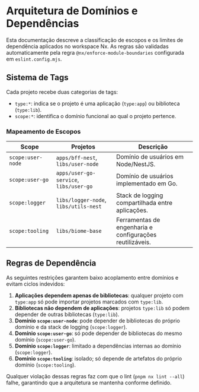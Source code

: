 # Arquitetura de Domínios e Dependências

Esta documentação descreve a classificação de escopos e os limites de dependência aplicados no workspace Nx. As regras são
validadas automaticamente pela regra `@nx/enforce-module-boundaries` configurada em `eslint.config.mjs`.

## Sistema de Tags

Cada projeto recebe duas categorias de tags:

- `type:*`: indica se o projeto é uma aplicação (`type:app`) ou biblioteca (`type:lib`).
- `scope:*`: identifica o domínio funcional ao qual o projeto pertence.

### Mapeamento de Escopos

| Scope            | Projetos                                                                 | Descrição                                                                 |
| ---------------- | ------------------------------------------------------------------------ | ------------------------------------------------------------------------- |
| `scope:user-node` | `apps/bff-nest`, `libs/user-node`                                        | Domínio de usuários em Node/NestJS.                                       |
| `scope:user-go`   | `apps/user-go-service`, `libs/user-go`                                   | Domínio de usuários implementado em Go.                                   |
| `scope:logger`    | `libs/logger-node`, `libs/utils-nest`                                   | Stack de logging compartilhada entre aplicações.                          |
| `scope:tooling`   | `libs/biome-base`                                                       | Ferramentas de engenharia e configurações reutilizáveis.                  |

## Regras de Dependência

As seguintes restrições garantem baixo acoplamento entre domínios e evitam ciclos indevidos:

1. **Aplicações dependem apenas de bibliotecas**: qualquer projeto com `type:app` só pode importar projetos marcados com `type:lib`.
2. **Bibliotecas não dependem de aplicações**: projetos `type:lib` só podem depender de outras bibliotecas (`type:lib`).
3. **Domínio `scope:user-node`**: pode depender de bibliotecas do próprio domínio e da stack de logging (`scope:logger`).
4. **Domínio `scope:user-go`**: só pode depender de bibliotecas do mesmo domínio (`scope:user-go`).
5. **Domínio `scope:logger`**: limitado a dependências internas ao domínio (`scope:logger`).
6. **Domínio `scope:tooling`**: isolado; só depende de artefatos do próprio domínio (`scope:tooling`).

Qualquer violação dessas regras faz com que o lint (`pnpm nx lint --all`) falhe, garantindo que a arquitetura se mantenha
conforme definido.
